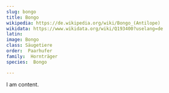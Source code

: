 ```yaml
---
slug: bongo
title: Bongo
wikipedia: https://de.wikipedia.org/wiki/Bongo_(Antilope)
wikidata: https://www.wikidata.org/wiki/Q193400?uselang=de
latin:
image: Bongo
class: Säugetiere
order:  Paarhufer
family:  Hornträger
species:  Bongo

---
```


I am content.
